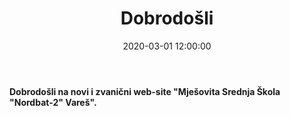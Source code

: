 ﻿---
title: Dobrodošli
id: 24
date: 2020-03-01 12:00:00
tags:
---

<b>Dobrodošli na novi i zvanični web-site "Mješovita Srednja Škola "Nordbat-2" Vareš".</b>